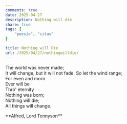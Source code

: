 ```yaml
---
comments: true
date: 2025-04-27
description: Nothing will die
share: true
tags: [
    "poesía", "citas"
]

title: Nothing will Die
url: /2025/04/27/nothingwilldie/
---
```


The world was never made;  
It will change, but it will not fade. 
So let the wind range;  
For even and morn  
Ever will be  
Thro' eternity  
Nothing was born;  
Nothing will die;  
All things will change.  
<p>
**Alfred, Lord Tennyson**